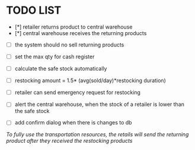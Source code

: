 # TODO LIST
- [*] retailer returns product to central warehouse
- [*] central warehouse receives the returning products
- [ ] the system should no sell returning products 
- [ ] set the max qty for cash register
- [ ] calculate the safe stock automatically
- [ ] restocking amount = 1.5* (avg(sold/day)*restocking duration)
- [ ] retailer can send emergency request for restocking
- [ ] alert the central warehouse, when the stock of a retailer is lower than the safe stock
- [ ] add confirm dialog when there is changes to db 


_To fully use the transportation resources, the retails will send the returning product after they received the restocking products_